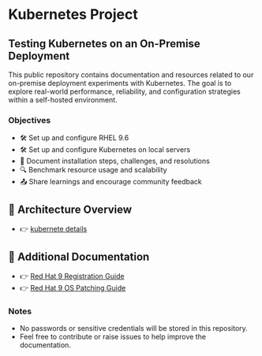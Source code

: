 # Kubernetes Project

## Testing Kubernetes on an On-Premise Deployment

This public repository contains documentation and resources related to our on-premise deployment experiments with Kubernetes. The goal is to explore real-world performance, reliability, and configuration strategies within a self-hosted environment.

### Objectives
- 🛠️ Set up and configure RHEL 9.6
- 🛠️ Set up and configure Kubernetes on local servers
- 📖 Document installation steps, challenges, and resolutions
- 🔍 Benchmark resource usage and scalability
- 📤 Share learnings and encourage community feedback

## 📘 Architecture Overview

- 👉 [kubernete details](./architecture.md)

## 📘 Additional Documentation

- 👉 [Red Hat 9 Registration Guide](./rhel_registration.md)
- 👉 [Red Hat 9 OS Patching Guide](./rhel_os_patching.md)

### Notes
- No passwords or sensitive credentials will be stored in this repository.
- Feel free to contribute or raise issues to help improve the documentation.

